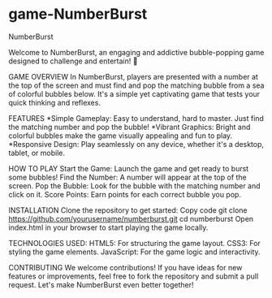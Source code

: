 ﻿# game-NumberBurst

NumberBurst

Welcome to NumberBurst, an engaging and addictive bubble-popping game designed to challenge and entertain! 🎉

GAME OVERVIEW
In NumberBurst, players are presented with a number at the top of the screen and must find and pop the matching bubble from a sea of colorful bubbles below. It's a simple yet captivating game that tests your quick thinking and reflexes.

FEATURES
*Simple Gameplay: Easy to understand, hard to master. Just find the matching number and pop the bubble!
*Vibrant Graphics: Bright and colorful bubbles make the game visually appealing and fun to play.
*Responsive Design: Play seamlessly on any device, whether it's a desktop, tablet, or mobile.

HOW TO PLAY
Start the Game: Launch the game and get ready to burst some bubbles!
Find the Number: A number will appear at the top of the screen.
Pop the Bubble: Look for the bubble with the matching number and click on it.
Score Points: Earn points for each correct bubble you pop.

INSTALLATION
Clone the repository to get started:
Copy code
    git clone https://github.com/yourusername/numberburst.git
    cd numberburst
Open index.html in your browser to start playing the game locally.

TECHNOLOGIES USED:
HTML5: For structuring the game layout.
CSS3: For styling the game elements.
JavaScript: For the game logic and interactivity.

CONTRIBUTING
We welcome contributions! If you have ideas for new features or improvements, feel free to fork the repository and submit a pull request. Let's make NumberBurst even better together!
